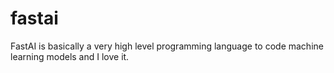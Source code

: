# fastai

FastAI is basically a very high level programming language to code machine learning models and I love it.
